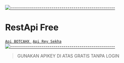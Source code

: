 [![-----------------------------------------------------](https://raw.githubusercontent.com/andreasbm/readme/master/assets/lines/colored.png)](#table-of-contents)
# RestApi Free
[`Api BOTCAHX `](https://api.tiodevhost.my.id)
[`Api Rey Sekha`](https://sekha.me)
[![-----------------------------------------------------](https://raw.githubusercontent.com/andreasbm/readme/master/assets/lines/colored.png)](#table-of-contents)
> GUNAKAN APIKEY DI ATAS GRATIS TANPA LOGIN 


